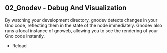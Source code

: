 ## 02_Gnodev - Debug And Visualization

By watching your development directory, gnodev detects changes in your Gno code,
reflecting them in the state of the node immediately. Gnodev also runs a local
instance of gnoweb, allowing you to see the rendering of your Gno code
instantly.

* Reload
